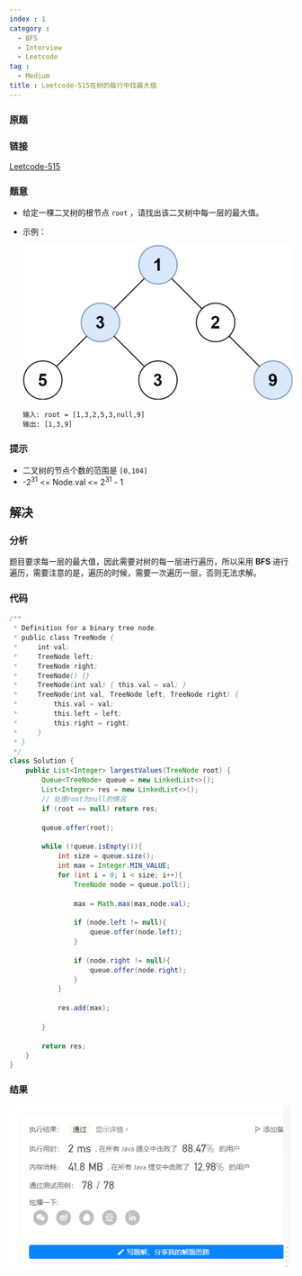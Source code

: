 ```yaml
---
index : 1
category : 
  - BFS
  - Interview
  - Leetcode
tag : 
  - Medium
title : Leetcode-515在树的每行中找最大值
---
```


### 原题

### 链接

[Leetcode-515](https://leetcode.cn/problems/find-largest-value-in-each-tree-row/)

### 题意

- 给定一棵二叉树的根节点 `root` ，请找出该二叉树中每一层的最大值。

- 示例：

  ![](https://raw.githubusercontent.com/CoderWDD/myImages/main/blog_images/largest_e1.jpg)

  ```
  输入: root = [1,3,2,5,3,null,9]
  输出: [1,3,9]
  ```

### 提示

- 二叉树的节点个数的范围是 `[0,104]`
- -2<sup>31</sup> <= Node.val <= 2<sup>31</sup> - 1

## 解决

### 分析

题目要求每一层的最大值，因此需要对树的每一层进行遍历，所以采用 **BFS** 进行遍历，需要注意的是，遍历的时候，需要一次遍历一层，否则无法求解。

### 代码

```java
/**
 * Definition for a binary tree node.
 * public class TreeNode {
 *     int val;
 *     TreeNode left;
 *     TreeNode right;
 *     TreeNode() {}
 *     TreeNode(int val) { this.val = val; }
 *     TreeNode(int val, TreeNode left, TreeNode right) {
 *         this.val = val;
 *         this.left = left;
 *         this.right = right;
 *     }
 * }
 */
class Solution {
    public List<Integer> largestValues(TreeNode root) {
        Queue<TreeNode> queue = new LinkedList<>();
        List<Integer> res = new LinkedList<>();
		// 处理root为null的情况
        if (root == null) return res;

        queue.offer(root);

        while (!queue.isEmpty()){
            int size = queue.size();
            int max = Integer.MIN_VALUE;
            for (int i = 0; i < size; i++){
                TreeNode node = queue.poll();

                max = Math.max(max,node.val);

                if (node.left != null){
                    queue.offer(node.left);
                }

                if (node.right != null){
                    queue.offer(node.right);
                }
            }

            res.add(max);

        }

        return res;
    }
}
```

### 结果

![image-20220624130646712](https://raw.githubusercontent.com/CoderWDD/myImages/main/blog_images/image-20220624130646712.png)